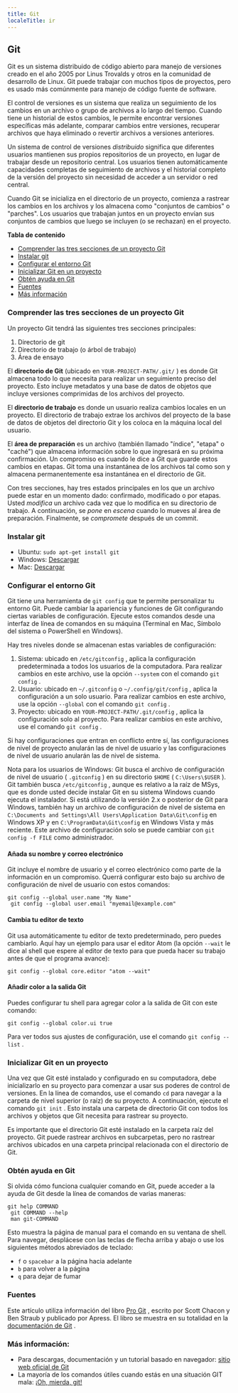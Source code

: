 ```yaml
---
title: Git
localeTitle: ir
---
```

## Git
Git es un sistema distribuido de código abierto para manejo de versiones creado en el año 2005 por Linus Trovalds y otros en la comunidad de desarrollo de Linux. Git puede trabajar con muchos tipos de proyectos, pero es usado más comúnmente para manejo de código fuente de software.

El control de versiones es un sistema que realiza un seguimiento de los cambios en un archivo o grupo de archivos a lo largo del tiempo. Cuando tiene un historial de estos cambios, le permite encontrar versiones específicas más adelante, comparar cambios entre versiones, recuperar archivos que haya eliminado o revertir archivos a versiones anteriores.

Un sistema de control de versiones _distribuido_ significa que diferentes usuarios mantienen sus propios repositorios de un proyecto, en lugar de trabajar desde un repositorio central. Los usuarios tienen automáticamente capacidades completas de seguimiento de archivos y el historial completo de la versión del proyecto sin necesidad de acceder a un servidor o red central.

Cuando Git se inicializa en el directorio de un proyecto, comienza a rastrear los cambios en los archivos y los almacena como "conjuntos de cambios" o "parches". Los usuarios que trabajan juntos en un proyecto envían sus conjuntos de cambios que luego se incluyen (o se rechazan) en el proyecto.

**Tabla de contenido**

*   [Comprender las tres secciones de un proyecto Git](#understand-the-three-sections-of-a-git-project)
*   [Instalar git](#install-git)
*   [Configurar el entorno Git](#configure-the-git-environment)
*   [Inicializar Git en un proyecto](#initialize-git-in-a-project)
*   [Obtén ayuda en Git](#get-help-in-git)
*   [Fuentes](#sources)
*   [Más información](#more-information)

### Comprender las tres secciones de un proyecto Git

Un proyecto Git tendrá las siguientes tres secciones principales:

1.  Directorio de git
2.  Directorio de trabajo (o árbol de trabajo)
3.  Área de ensayo

El **directorio de Git** (ubicado en `YOUR-PROJECT-PATH/.git/` ) es donde Git almacena todo lo que necesita para realizar un seguimiento preciso del proyecto. Esto incluye metadatos y una base de datos de objetos que incluye versiones comprimidas de los archivos del proyecto.

El **directorio de trabajo** es donde un usuario realiza cambios locales en un proyecto. El directorio de trabajo extrae los archivos del proyecto de la base de datos de objetos del directorio Git y los coloca en la máquina local del usuario.

El **área de preparación** es un archivo (también llamado "índice", "etapa" o "caché") que almacena información sobre lo que ingresará en su próxima confirmación. Un compromiso es cuando le dice a Git que guarde estos cambios en etapas. Git toma una instantánea de los archivos tal como son y almacena permanentemente esa instantánea en el directorio de Git.

Con tres secciones, hay tres estados principales en los que un archivo puede estar en un momento dado: confirmado, modificado o por etapas. Usted _modifica_ un archivo cada vez que lo modifica en su directorio de trabajo. A continuación, se _pone_ en _escena_ cuando lo mueves al área de preparación. Finalmente, se _compromete_ después de un commit.

### Instalar git

*   Ubuntu: `sudo apt-get install git`
*   Windows: [Descargar](https://git-scm.com/download/win)
*   Mac: [Descargar](https://git-scm.com/download/mac)

### Configurar el entorno Git

Git tiene una herramienta de `git config` que te permite personalizar tu entorno Git. Puede cambiar la apariencia y funciones de Git configurando ciertas variables de configuración. Ejecute estos comandos desde una interfaz de línea de comandos en su máquina (Terminal en Mac, Símbolo del sistema o PowerShell en Windows).

Hay tres niveles donde se almacenan estas variables de configuración:

1.  Sistema: ubicado en `/etc/gitconfig` , aplica la configuración predeterminada a todos los usuarios de la computadora. Para realizar cambios en este archivo, use la opción `--system` con el comando `git config` .
2.  Usuario: ubicado en `~/.gitconfig` o `~/.config/git/config` , aplica la configuración a un solo usuario. Para realizar cambios en este archivo, use la opción `--global` con el comando `git config` .
3.  Proyecto: ubicado en `YOUR-PROJECT-PATH/.git/config` , aplica la configuración solo al proyecto. Para realizar cambios en este archivo, use el comando `git config` .

Si hay configuraciones que entran en conflicto entre sí, las configuraciones de nivel de proyecto anularán las de nivel de usuario y las configuraciones de nivel de usuario anularán las de nivel de sistema.

Nota para los usuarios de Windows: Git busca el archivo de configuración de nivel de usuario ( `.gitconfig` ) en su directorio `$HOME` ( `C:\Users\$USER` ). Git también busca `/etc/gitconfig` , aunque es relativo a la raíz de MSys, que es donde usted decide instalar Git en su sistema Windows cuando ejecuta el instalador. Si está utilizando la versión 2.x o posterior de Git para Windows, también hay un archivo de configuración de nivel de sistema en `C:\Documents and Settings\All Users\Application Data\Git\config` en Windows XP y en `C:\ProgramData\Git\config` en Windows Vista y más reciente. Este archivo de configuración solo se puede cambiar con `git config -f FILE` como administrador.

#### Añada su nombre y correo electrónico

Git incluye el nombre de usuario y el correo electrónico como parte de la información en un compromiso. Querrá configurar esto bajo su archivo de configuración de nivel de usuario con estos comandos:

```shell
git config --global user.name "My Name" 
 git config --global user.email "myemail@example.com" 
```

#### Cambia tu editor de texto

Git usa automáticamente tu editor de texto predeterminado, pero puedes cambiarlo. Aquí hay un ejemplo para usar el editor Atom (la opción `--wait` le dice al shell que espere al editor de texto para que pueda hacer su trabajo antes de que el programa avance):

```shell
git config --global core.editor "atom --wait" 
```

#### Añadir color a la salida Git

Puedes configurar tu shell para agregar color a la salida de Git con este comando:

```shell
git config --global color.ui true 
```

Para ver todos sus ajustes de configuración, use el comando `git config --list` .

### Inicializar Git en un proyecto

Una vez que Git esté instalado y configurado en su computadora, debe inicializarlo en su proyecto para comenzar a usar sus poderes de control de versiones. En la línea de comandos, use el comando `cd` para navegar a la carpeta de nivel superior (o raíz) de su proyecto. A continuación, ejecute el comando `git init` . Esto instala una carpeta de directorio Git con todos los archivos y objetos que Git necesita para rastrear su proyecto.

Es importante que el directorio Git esté instalado en la carpeta raíz del proyecto. Git puede rastrear archivos en subcarpetas, pero no rastrear archivos ubicados en una carpeta principal relacionada con el directorio de Git.

### Obtén ayuda en Git

Si olvida cómo funciona cualquier comando en Git, puede acceder a la ayuda de Git desde la línea de comandos de varias maneras:

```shell
git help COMMAND 
 git COMMAND --help 
 man git-COMMAND 
```

Esto muestra la página de manual para el comando en su ventana de shell. Para navegar, desplácese con las teclas de flecha arriba y abajo o use los siguientes métodos abreviados de teclado:

*   `f` o `spacebar` a la página hacia adelante
*   `b` para volver a la página
*   `q` para dejar de fumar

### Fuentes

Este artículo utiliza información del libro [Pro Git](https://github.com/progit/progit2) , escrito por Scott Chacon y Ben Straub y publicado por Apress. El libro se muestra en su totalidad en la [documentación de Git](https://git-scm.com/book/en/v2) .

### Más información:

*   Para descargas, documentación y un tutorial basado en navegador: [sitio web oficial de Git](https://git-scm.com/)
*   La mayoría de los comandos útiles cuando estás en una situación GIT mala: [¡Oh, mierda, git!](http://ohshitgit.com/)
